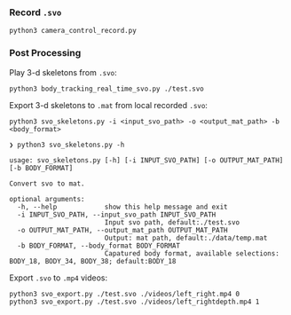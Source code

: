 ### Record `.svo`

``` 
python3 camera_control_record.py
```

### Post Processing

Play 3-d skeletons from `.svo`:

```
python3 body_tracking_real_time_svo.py ./test.svo
```

Export 3-d skeletons to `.mat` from local recorded `.svo`:

```
python3 svo_skeletons.py -i <input_svo_path> -o <output_mat_path> -b <body_format>
```

```
❯ python3 svo_skeletons.py -h

usage: svo_skeletons.py [-h] [-i INPUT_SVO_PATH] [-o OUTPUT_MAT_PATH] [-b BODY_FORMAT]

Convert svo to mat.

optional arguments:
  -h, --help            show this help message and exit
  -i INPUT_SVO_PATH, --input_svo_path INPUT_SVO_PATH
                        Input svo path, default:./test.svo
  -o OUTPUT_MAT_PATH, --output_mat_path OUTPUT_MAT_PATH
                        Output: mat path, default:./data/temp.mat
  -b BODY_FORMAT, --body_format BODY_FORMAT
                        Capatured body format, available selections: BODY_18, BODY_34, BODY_38; default:BODY_18
```

Export `.svo` to `.mp4` videos:

```
python3 svo_export.py ./test.svo ./videos/left_right.mp4 0
python3 svo_export.py ./test.svo ./videos/left_rightdepth.mp4 1
```



